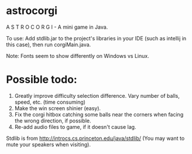 # astrocorgi
 A S T R O C O R G I - A mini game in Java.
 
To use: Add stdlib.jar to the project's libraries in your IDE (such as intellij in this case), then run corgiMain.java.

Note: Fonts seem to show differently on Windows vs Linux. 
 
# Possible todo:
 1. Greatly improve difficulty selection difference. Vary number of balls, speed, etc. (time consuming)
 2. Make the win screen shinier (easy).
 3. Fix the corgi hitbox catching some balls near the corners when facing the wrong direction, if possible.
 4. Re-add audio files to game, if it doesn't cause lag.


Stdlib is from http://introcs.cs.princeton.edu/java/stdlib/ (You may want to mute your speakers when visiting).
